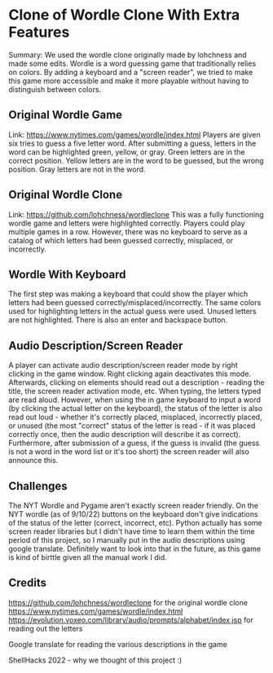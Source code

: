 # Clone of Wordle Clone With Extra Features
Summary: We used the wordle clone originally made by lohchness and made some edits. Wordle is a word guessing game that traditionally relies on colors. By adding a keyboard and a "screen reader", we tried to make this game more accessible and make it more playable without having to distinguish between colors.

## Original Wordle Game
Link: https://www.nytimes.com/games/wordle/index.html 
Players are given six tries to guess a five letter word. After submitting a guess, letters in the word can be highlighted green, yellow, or gray. Green letters are in the correct position. Yellow letters are in the word to be guessed, but the wrong position. Gray letters are not in the word.

## Original Wordle Clone
Link: https://github.com/lohchness/wordleclone
This was a fully functioning wordle game and letters were highlighted correctly. Players could play multiple games in a row. However, there was no keyboard to serve as a catalog of which letters had been guessed correctly, misplaced, or incorrectly. 

## Wordle With Keyboard
The first step was making a keyboard that could show the player which letters had been guessed correctly/misplaced/incorrectly. The same colors used for highlighting letters in the actual guess were used. Unused letters are not highlighted. There is also an enter and backspace button. 

## Audio Description/Screen Reader
A player can activate audio description/screen reader mode by right clicking in the game window. Right clicking again deactivates this mode. Afterwards, clicking on elements should read out a description - reading the title, the screen reader activation mode, etc. When typing, the letters typed are read aloud. However, when using the in game keyboard to input a word (by clicking the actual letter on the keyboard), the status of the letter is also read out loud - whether it's correctly placed, misplaced, incorrectly placed, or unused (the most "correct" status of the letter is read - if it was placed correctly once, then the audio description will describe it as correct). 
Furthermore, after submission of a guess, if the guess is invalid (the guess is not a word in the word list or it's too short) the screen reader will also announce this. 

## Challenges
The NYT Wordle and Pygame aren't exactly screen reader friendly. On the NYT wordle (as of 9/10/22) buttons on the keyboard don't give indications of the status of the letter (correct, incorrect, etc). Python actually has some screen reader libraries but I didn't have time to learn them within the time period of this project, so I manually put in the audio descriptions using google translate. Definitely want to look into that in the future, as this game is kind of birttle given all the manual work I did.

## Credits
https://github.com/lohchness/wordleclone for the original wordle clone
https://www.nytimes.com/games/wordle/index.html 
https://evolution.voxeo.com/library/audio/prompts/alphabet/index.jsp for reading out the letters

Google translate for reading the various descriptions in the game

ShellHacks 2022 - why we thought of this project :)
